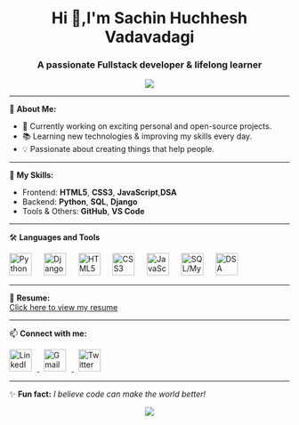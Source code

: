 ## 

<h1 align="center">Hi 👋,I'm Sachin Huchhesh Vadavadagi</h1>
<h3 align="center">A passionate Fullstack developer & lifelong learner</h3>

<p align="center">
  <img src="https://readme-typing-svg.demolab.com?font=Fira+Code&weight=500&size=24&duration=3000&pause=1000&color=00AEEF&center=true&vCenter=true&width=435&lines=Welcome+to+my+GitHub+profile!;I+love+building+cool+projects;Always+learning+something+new!">
</p>

---

🌱 **About Me:**
- 🔭 Currently working on exciting personal and open-source projects.
- 📚 Learning new technologies & improving my skills every day.
- 💡 Passionate about creating things that help people.

---

💼 **My Skills:**
- Frontend: **HTML5**, **CSS3**, **JavaScript**,**DSA**
- Backend: **Python**, **SQL**, **Django**
- Tools & Others: **GitHub**, **VS Code**

---
 🛠️ **Languages and Tools**
<p align="left">
  <img src="https://cdn.jsdelivr.net/gh/devicons/devicon/icons/python/python-original.svg" alt="Python" width="40" height="40" style="margin-right: 10px;"/>
  &nbsp;
  <img src="https://cdn.jsdelivr.net/gh/devicons/devicon/icons/django/django-plain.svg" alt="Django" width="40" height="40" style="margin-right: 10px;"/>
  &nbsp;
  <img src="https://cdn.jsdelivr.net/gh/devicons/devicon/icons/html5/html5-original.svg" alt="HTML5" width="40" height="40" style="margin-right: 10px;"/>
  &nbsp;
  <img src="https://cdn.jsdelivr.net/gh/devicons/devicon/icons/css3/css3-original.svg" alt="CSS3" width="40" height="40" style="margin-right: 10px;"/>
  &nbsp;
  <img src="https://cdn.jsdelivr.net/gh/devicons/devicon/icons/javascript/javascript-original.svg" alt="JavaScript" width="40" height="40" style="margin-right: 10px;"/>
  &nbsp;
  <img src="https://cdn.jsdelivr.net/gh/devicons/devicon/icons/mysql/mysql-original.svg" alt="SQL/MySQL" width="40" height="40" style="margin-right: 10px;"/>
  &nbsp;
  <img src="https://img.icons8.com/external-flaticons-flat-flat-icons/64/000000/external-algorithm-computer-programming-flaticons-flat-flat-icons.png" alt="DSA" width="40" height="40"/>
</p>

---

📄 **Resume:**  
[Click here to view my resume](#) <!-- replace # with your resume link -->

---

📫 **Connect with me:**
<p align="left">
   <a href="https://linkedin.com/in/yourusername" target="_blank">
    <img src="https://cdn.jsdelivr.net/gh/devicons/devicon/icons/linkedin/linkedin-original.svg" alt="LinkedIn" width="40" height="40" style="margin-right: 10px;"/>
  </a>
  &nbsp;
  <a href="mailto:youremail@example.com" target="_blank">
    <img src="https://cdn.jsdelivr.net/gh/devicons/devicon/icons/google/google-original.svg" alt="Gmail" width="40" height="40" style="margin-right: 10px;"/>
  </a>
  &nbsp;
  <a href="https://twitter.com/yourusername" target="_blank">
    <img src="https://cdn.jsdelivr.net/gh/devicons/devicon/icons/twitter/twitter-original.svg" alt="Twitter" width="40" height="40"/>
  </a>
</p>


---

✨ **Fun fact:** *I believe code can make the world better!*

<p align="center">
  <img src="https://github-readme-stats.vercel.app/api?username=yourusername&show_icons=true&theme=radical" />
</p>
